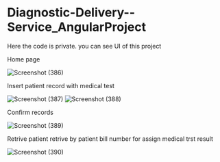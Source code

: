 # Diagnostic-Delivery--Service_AngularProject
Here the code is private. you can see UI of this project

Home page


![Screenshot (386)](https://user-images.githubusercontent.com/66405570/149520082-5763d7f5-a225-423d-ab5b-0a1580697fc1.png)



Insert patient record with medical test

![Screenshot (387)](https://user-images.githubusercontent.com/66405570/149520513-1f1aca40-5e87-4913-8b71-6e1079570d9c.png)
![Screenshot (388)](https://user-images.githubusercontent.com/66405570/149520613-96395fbb-f491-45f7-9aff-71e8bdeece3b.png)


Confirm records

![Screenshot (389)](https://user-images.githubusercontent.com/66405570/149520681-98ace1c5-640c-48ef-8697-7380d58fa2e0.png)


Retrive patient retrive by patient bill number for assign medical trst result

![Screenshot (390)](https://user-images.githubusercontent.com/66405570/149520756-2858ed24-79ba-4838-b135-01a5570d308e.png)
